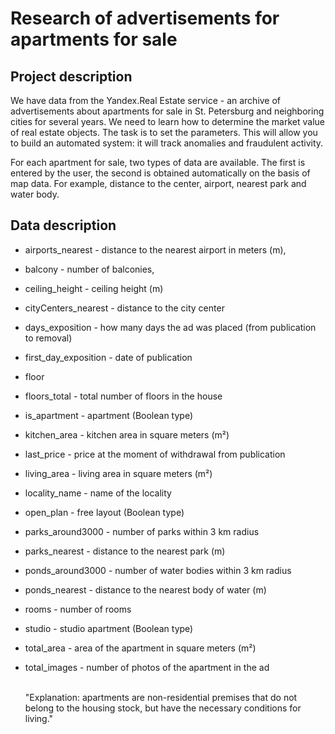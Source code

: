 # Research of advertisements for apartments for sale
## Project description
We have data from the Yandex.Real Estate service - an archive of advertisements about apartments for sale in St. Petersburg and neighboring cities for several years. We need to learn how to determine the market value of real estate objects. The task is to set the parameters. This will allow you to build an automated system: it will track anomalies and fraudulent activity.

For each apartment for sale, two types of data are available. The first is entered by the user, the second is obtained automatically on the basis of map data. For example, distance to the center, airport, nearest park and water body.

## Data description
 - airports_nearest - distance to the nearest airport in meters (m),<br>
 - balcony - number of balconies, <br>
 - ceiling_height - ceiling height (m)<br>
 - cityCenters_nearest - distance to the city center <br>
 - days_exposition - how many days the ad was placed (from publication to removal)<br>
 - first_day_exposition - date of publication<br>
 - floor<br>
 - floors_total - total number of floors in the house<br>
 - is_apartment - apartment (Boolean type)<br>
 - kitchen_area - kitchen area in square meters (m²)<br>
 - last_price - price at the moment of withdrawal from publication<br>
 - living_area - living area in square meters (m²)<br>
 - locality_name - name of the locality<br>
 - open_plan - free layout (Boolean type)<br>
 - parks_around3000 - number of parks within 3 km radius<br>
 - parks_nearest - distance to the nearest park (m)<br>
 - ponds_around3000 - number of water bodies within 3 km radius<br>
 - ponds_nearest - distance to the nearest body of water (m)<br>
  - rooms - number of rooms<br>
  - studio - studio apartment (Boolean type)<br>
  - total_area - area of the apartment in square meters (m²)<br>
  - total_images - number of photos of the apartment in the ad<br><br>
    
    "Explanation: apartments are non-residential premises that do not belong to the housing stock, but have the necessary conditions for living."
